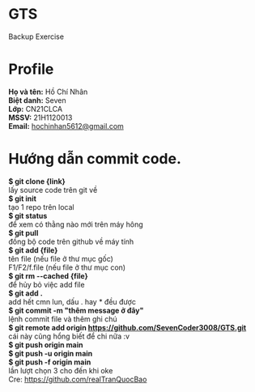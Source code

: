 # GTS
Backup Exercise

# Profile
**Họ và tên:** Hồ Chí Nhân
</br> **Biệt danh:** Seven
</br> **Lớp:** CN21CLCA
</br> **MSSV:** 21H1120013
</br> **Email:** hochinhan5612@gmail.com

# Hướng dẫn commit code.
**$ git clone {link}**
</br> lấy source code trên git về 
</br> **$ git init**
</br> tạo 1 repo trên local
</br> **$ git status**
</br> để xem có thằng nào mới trên máy hông
</br> **$ git pull**
</br> đồng bộ code trên github về máy tính
</br> **$ git add {file}**
</br> tên file (nếu file ở thư mục gốc)
</br> F1/F2/f.file (nếu file ở thư mục con)
</br> **$ git rm --cached {file}**
</br> để hủy bỏ việc add file
</br> **$ git add .**
</br> add hết cmn lun, dấu . hay * đều được
</br> **$ git commit -m "thêm message ở đây"**
</br> lệnh commit file và thêm ghi chú
</br> **$ git remote add origin https://github.com/SevenCoder3008/GTS.git**
</br> cái này cũng hổng biết để chi nữa :v
</br> **$ git push origin main**
</br> **$ git push -u origin main**
</br> **$ git push -f origin main**
</br> lần lượt chọn 3 cho đến khi oke 
</br> Cre: https://github.com/realTranQuocBao

